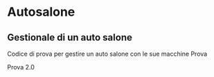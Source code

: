# Autosalone
## Gestionale di un auto salone
Codice di prova per gestire un auto salone con le sue macchine
Prova


Prova 2.0